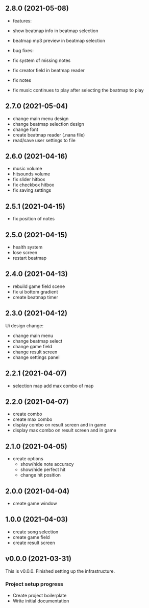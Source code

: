 ## 2.8.0 (2021-05-08)

- features:
- show beatmap info in beatmap selection
- beatmap mp3 preview in beatmap selection

- bug fixes:
- fix system of missing notes
- fix creator field in beatmap reader
- fix notes
- fix music continues to play after selecting the beatmap to play

## 2.7.0 (2021-05-04)

- change main menu design
- change beatmap selection design
- change font
- create beatmap reader (.nana file)
- read/save user settings to file

## 2.6.0 (2021-04-16)

- music volume
- hitsounds volume
- fix slider hitbox
- fix checkbox hitbox
- fix saving settings

## 2.5.1 (2021-04-15)

- fix position of notes

## 2.5.0 (2021-04-15)

- health system
- lose screen
- restart beatmap

## 2.4.0 (2021-04-13)

- rebuild game field scene
- fix ui bottom gradient
- create beatmap timer

## 2.3.0 (2021-04-12)

Ui design change:

- change main menu
- change beatmap select
- change game field
- change result screen
- change settings panel

## 2.2.1 (2021-04-07)

- selection map add max combo of map

## 2.2.0 (2021-04-07)

- create combo
- create max combo
- display combo on result screen and in game
- display max combo on result screen and in game

## 2.1.0 (2021-04-05)

- create options
  - show/hide note accuracy
  - show/hide perfect hit
  - change hit position

## 2.0.0 (2021-04-04)

- create game window

## 1.0.0 (2021-04-03)

- create song selection
- create game field
- create result screen

## v0.0.0 (2021-03-31)

This is v0.0.0. Finished setting up the infrastructure.

### Project setup progress

- Create project boilerplate
- Write initial documentation
